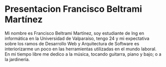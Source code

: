 # Presentacion Francisco Beltrami Martínez

Mi nombre es Francisco Beltrami Martínez, soy estudiante de Ing en informática en la Universidad de Valparaíso, tengo 24 y mi expectativa sobre los ramos de Desarrollo Web y Arquitectura de Software es interiorizarme un poco en las herramientas utilizadas en el mundo laboral. En mi tiempo libre me dedico a la música, tocando guitarra, piano y bajo; o a la jardinería.